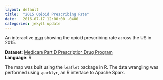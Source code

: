 ```yaml
---
layout: default
title:  "2015 Opioid Prescribing Rate"
date:   2016-07-17 12:00:00 -0400
categories: jekyll update
---
```


An interactive <a href="https://github.com/katwang/Examples/blob/master/leafletmap.html">map</a> showing the opioid prescribing rate across the US in 2015.


**Dataset**: <a href="https://www.cms.gov/Research-Statistics-Data-and-Systems/Statistics-Trends-and-Reports/Medicare-Provider-Charge-Data">Medicare Part D Prescription Drug Program</a>
<br/>
**Language**: R


The map was built using the <code>leaflet</code> package in R. The data wrangling was performed using <code>sparklyr</code>, an R interface to Apache Spark.